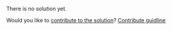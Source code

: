 
There is no solution yet.

Would you like to [contribute to the solution](https://github.com/BFEdev/BFE.dev-solutions/blob/main/css/nth-child_en.md)? [Contribute guidline](https://github.com/BFEdev/BFE.dev-solutions#how-to-contribute)
